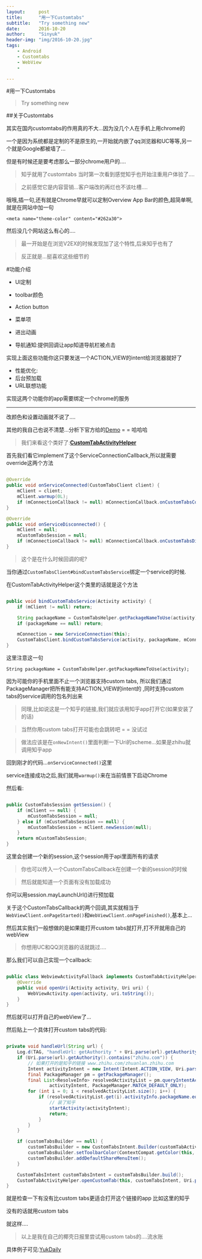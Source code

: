 ```yaml
---
layout:     post
title:      "用一下Customtabs"
subtitle:   "Try something new"
date:       2016-10-20
author:     "Sinyuk"
header-img: "img/2016-10-20.jpg"
tags:
    - Android
    - Customtabs
    - WebView
    - 

---
```



#用一下Customtabs

> Try something new

##关于Customtabs

其实在国内customtabs的作用真的不大...因为没几个人在手机上用chrome的

一个是因为系统都是定制的不是原生的,一开始就内嵌了qq浏览器和UC等等,另一个就是Google都被墙了...

但是有时候还是要考虑那么一部分chrome用户的....

> 知乎就用了customtabs 当时第一次看到感觉知乎也开始注重用户体验了....

> 之前感觉它是内容营销...客户端改的再烂也不该吐槽....


哦哦,插一句,还有就是Chrome早就可以定制Overview App Bar的颜色,超简单啊,就是在网站<head>中加一句

`<meta name="theme-color" content="#262a30">`

然后没几个网站这么有心的....

> 最一开始是在浏览V2EX的时候发现加了这个特性,后来知乎也有了

> 反正就是...挺喜欢这些细节的

#功能介绍

- UI定制

 - toolbar颜色
 - Action button
 - 菜单项
 - 进出动画

- 导航通知:提供回调让app知道导航栏被点击

实现上面这些功能你这只要发送一个ACTION_VIEW的intent给浏览器就好了

- 性能优化:
 - 后台预加载
 - URL联想功能

实现这两个功能你的app需要绑定一个chrome的服务


---

 
改颜色和设置动画就不说了....

其他的我自己也说不清楚...分析下官方给的[Demo](https://github.com/GoogleChrome/custom-tabs-client) = = 哈哈哈


> 我们来看这个类好了:**[CustomTabActivityHelper](https://github.com/GoogleChrome/custom-tabs-client/blob/master/demos/src/main/java/org/chromium/customtabsdemos/CustomTabActivityHelper.java)**


首先我们看它implement了这个ServiceConnectionCallback,所以就需要override这两个方法

```java

@Override
public void onServiceConnected(CustomTabsClient client) {
    mClient = client;
    mClient.warmup(0L);
    if (mConnectionCallback != null) mConnectionCallback.onCustomTabsConnected();
}

@Override
public void onServiceDisconnected() {
    mClient = null;
    mCustomTabsSession = null;
    if (mConnectionCallback != null) mConnectionCallback.onCustomTabsDisconnected();
}

```

> 这个是在什么时候回调的呢?

当你通过`CustomTabsClient#bindCustomTabsService`绑定一个service的时候.

在CustomTabActivityHelper这个类里的话就是这个方法

```java

public void bindCustomTabsService(Activity activity) {
    if (mClient != null) return;

    String packageName = CustomTabsHelper.getPackageNameToUse(activity);
    if (packageName == null) return;

    mConnection = new ServiceConnection(this);
    CustomTabsClient.bindCustomTabsService(activity, packageName, mConnection);
}

```

这里注意这一句

`String packageName = CustomTabsHelper.getPackageNameToUse(activity);`

因为可能你的手机里面不止一个浏览器支持custom tabs,
所以我们通过PackageManager把所有能支持ACTION_VIEW的intent的
,同时支持custom tabs的service调用的包名列出来

> 同理,比如说这是一个知乎的链接,我们就应该用知乎app打开它(如果安装了的话)

> 当然你用custom tabs打开可能也会跳转吧 = = 没试过

> 做法应该是在`onNewIntent()`里面判断一下Uri的scheme...如果是zhihu就调用知乎app


回到刚才的代码...`onServiceConnected()`这里

service连接成功之后,我们就用`warmup()`来在当前情景下启动Chrome


然后看:

```java

public CustomTabsSession getSession() {
    if (mClient == null) {
        mCustomTabsSession = null;
    } else if (mCustomTabsSession == null) {
        mCustomTabsSession = mClient.newSession(null);
    }
    return mCustomTabsSession;
}

```

这里会创建一个新的session,这个session用于api里面所有的请求

> 你也可以传入一个CustomTabsCallback在创建一个新的session的时候

> 然后就能知道一个页面有没有加载成功

你可以用session.mayLaunchUrl()进行预加载

关于这个CustomTabsCallback的两个回调,其实就相当于`WebViewClient.onPageStarted()`和`WebViewClient.onPageFinished()`,基本上...

然后其实我们一般想做的是如果能打开custom tabs就打开,打不开就用自己的webView

> 你想用UC和QQ浏览器的话就跳过....

那么我们可以自己实现一个callback:

```java

public class WebviewActivityFallback implements CustomTabActivityHelper.CustomTabFallback {
    @Override
    public void openUri(Activity activity, Uri uri) {
        WebViewActivity.open(activity, uri.toString());
    }
}

```

然后就可以打开自己的webView了...


然后贴上一个具体打开custom tabs的代码:

```java

private void handleUrl(String url) {
    Log.d(TAG, "handleUrl: getAuthority " + Uri.parse(url).getAuthority());
    if (Uri.parse(url).getAuthority().contains("zhihu.com")) {
        // 如果打开的是知乎的链接 www.zhihu.com/zhuanlan.zhihu.com
        Intent activityIntent = new Intent(Intent.ACTION_VIEW, Uri.parse(url));
        final PackageManager pm = getPackageManager();
        final List<ResolveInfo> resolvedActivityList = pm.queryIntentActivities(
                activityIntent, PackageManager.MATCH_DEFAULT_ONLY);
        for (int i = 0; i < resolvedActivityList.size(); i++) {
            if (resolvedActivityList.get(i).activityInfo.packageName.equals("com.zhihu.android")) {
                // 装了知乎
                startActivity(activityIntent);
                return;
            }
        }
    }

    if (customTabsBuilder == null) {
        customTabsBuilder = new CustomTabsIntent.Builder(customTabActivityHelper.getSession());
        customTabsBuilder.setToolbarColor(ContextCompat.getColor(this, R.color.colorPrimary));
        customTabsBuilder.addDefaultShareMenuItem();
    }

    CustomTabsIntent customTabsIntent = customTabsBuilder.build();
    CustomTabActivityHelper.openCustomTab(this, customTabsIntent, Uri.parse(url), new WebviewActivityFallback());
}

```

就是检查一下有没有比custom tabs更适合打开这个链接的app 比如这里的知乎

没有的话就用custom tabs

就这样....

> 以上是我在自己的椰壳日报里尝试用custom tabs的....流水账

具体例子可见:[YukDaily](https://github.com/80998062/YukDaily)